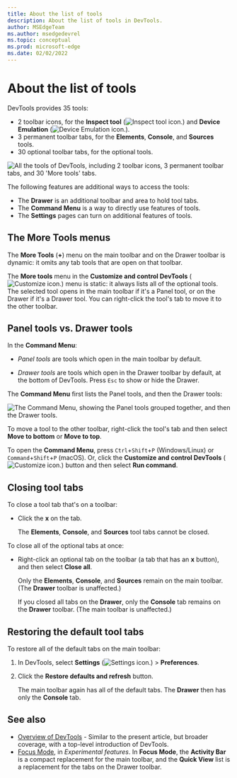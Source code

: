 ```yaml
---
title: About the list of tools
description: About the list of tools in DevTools.
author: MSEdgeTeam
ms.author: msedgedevrel
ms.topic: conceptual
ms.prod: microsoft-edge
ms.date: 02/02/2022
---
```

# About the list of tools

DevTools provides 35 tools:
*  2 toolbar icons, for the **Inspect tool** (![Inspect tool icon.](media/inspect-tool-icon-light-theme.png)) and **Device Emulation** (![Device Emulation icon.](media/device-emulation-icon-light-theme.png)).
*  3 permanent toolbar tabs, for the **Elements**, **Console**, and **Sources** tools.
*  30 optional toolbar tabs, for the optional tools.

![All the tools of DevTools, including 2 toolbar icons, 3 permanent toolbar tabs, and 30 'More tools' tabs.](media/all-tools.png)

The following features are additional ways to access the tools:
*  The **Drawer** is an additional toolbar and area to hold tool tabs.
*  The **Command Menu** is a way to directly use features of tools.
*  The **Settings** pages can turn on additional features of tools.


<!-- ====================================================================== -->
## The More Tools menus

The **More Tools** (**+**) menu on the main toolbar and on the Drawer toolbar is dynamic: it omits any tab tools that are open on that toolbar.

The **More tools** menu in the **Customize and control DevTools** (![Customize icon.](media/customize-devtools-icon-light-theme.png)) menu is static: it always lists all of the optional tools.  The selected tool opens in the main toolbar if it's a Panel tool, or on the Drawer if it's a Drawer tool.  You can right-click the tool's tab to move it to the other toolbar.


<!-- ====================================================================== -->
## Panel tools vs. Drawer tools

In the **Command Menu**:

* _Panel tools_ are tools which open in the main toolbar by default.

* _Drawer tools_ are tools which open in the Drawer toolbar by default, at the bottom of DevTools.  Press `Esc` to show or hide the Drawer.

The **Command Menu** first lists the Panel tools, and then the Drawer tools:

![The Command Menu, showing the Panel tools grouped together, and then the Drawer tools.](media/command-menu-panel-vs-drawer-tools.png)

To move a tool to the other toolbar, right-click the tool's tab and then select **Move to bottom** or **Move to top**.

To open the **Command Menu**, press `Ctrl`+`Shift`+`P` (Windows/Linux) or `Command`+`Shift`+`P` (macOS).  Or, click the **Customize and control DevTools** (![Customize icon.](media/customize-devtools-icon-light-theme.png)) button and then select **Run command**.


<!-- ====================================================================== -->
## Closing tool tabs

To close a tool tab that's on a toolbar:

*  Click the **x** on the tab.

   The **Elements**, **Console**, and **Sources** tool tabs cannot be closed.


To close all of the optional tabs at once:

*  Right-click an optional tab on the toolbar (a tab that has an **x** button), and then select **Close all**.

   Only the **Elements**, **Console**, and **Sources** remain on the main toolbar.  (The **Drawer** toolbar is unaffected.)

   If you closed all tabs on the **Drawer**, only the **Console** tab remains on the **Drawer** toolbar.  (The main toolbar is unaffected.)


<!-- ====================================================================== -->
## Restoring the default tool tabs

To restore all of the default tabs on the main toolbar:

1. In DevTools, select **Settings** (![Settings icon.](media/settings-gear-icon-light-theme.png)) > **Preferences**.

1. Click the **Restore defaults and refresh** button.

   The main toolbar again has all of the default tabs.  The **Drawer** then has only the **Console** tab.


<!-- ====================================================================== -->
## See also
 
* [Overview of DevTools](index.md) - Similar to the present article, but broader coverage, with a top-level introduction of DevTools.
* [Focus Mode](experimental-features/index.md#focus-mode), in _Experimental features_.  In **Focus Mode**, the **Activity Bar** is a compact replacement for the main toolbar, and the **Quick View** list is a replacement for the tabs on the Drawer toolbar.
